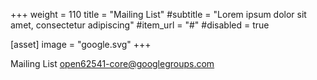 +++
weight = 110
title = "Mailing List"
#subtitle = "Lorem ipsum dolor sit amet, consectetur adipiscing"
#item_url = "#"
#disabled = true

[asset]
  image = "google.svg"
+++

Mailing List
open62541-core@googlegroups.com

